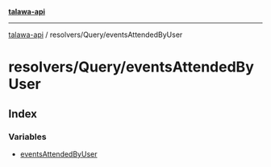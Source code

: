 [**talawa-api**](../../../README.md)

***

[talawa-api](../../../modules.md) / resolvers/Query/eventsAttendedByUser

# resolvers/Query/eventsAttendedByUser

## Index

### Variables

- [eventsAttendedByUser](variables/eventsAttendedByUser.md)

